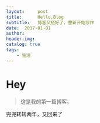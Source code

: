 ```yaml
---
layout:     post  
title:      Hello,Blog  
subtitle:   博客又搭好了，重新开始写作
date:  2017-01-01  
author:  
header-img: 
catalog: true  
tags:           
    - 生活
---
```


# Hey
> 这是我的第一篇博客。

兜兜转转两年，又回来了